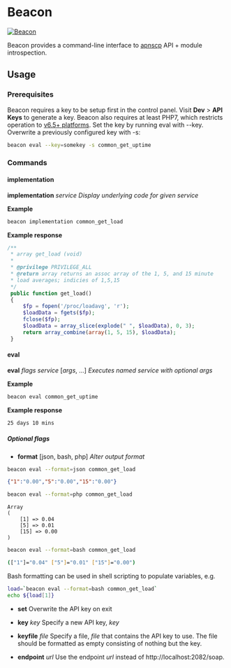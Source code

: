 # Beacon

[![Beacon](https://apisnetworks.com/images/beacon/beacon.png)](https://github.com/apisnetworks/beacon)

Beacon provides a command-line interface to [apnscp](https://github.com/apisnetworks/apnscp-modules) API + module introspection.

## Usage
### Prerequisites
Beacon requires a key to be setup first in the control panel. Visit **Dev** > **API Keys** to generate a key. Beacon also requires at least PHP7, which restricts operation to [v6.5+ platforms](https://kb.hostineer.com/platform/determining-platform-version/). Set the key by running eval with --key. Overwrite a previously configured key with -s:
```bash 
beacon eval --key=somekey -s common_get_uptime
```

### Commands
#### implementation
**implementation** *service*
*Display underlying code for given *service**

**Example**
```bash
beacon implementation common_get_load
```
**Example response**
```php 
/**
 * array get_load (void)
 *
 * @privilege PRIVILEGE_ALL
 * @return array returns an assoc array of the 1, 5, and 15 minute
 * load averages; indicies of 1,5,15
 */
 public function get_load()
 {
     $fp = fopen('/proc/loadavg', 'r');
     $loadData = fgets($fp);
     fclose($fp);
     $loadData = array_slice(explode(" ", $loadData), 0, 3);
     return array_combine(array(1, 5, 15), $loadData);
 }
```

#### eval
**eval** *flags* *service* [*args*, ...]
*Executes named service with optional *args**

**Example**
```bash
beacon eval common_get_uptime
```
**Example response**
```bash
25 days 10 mins
```

##### Optional flags
- **format** [json, bash, php]
*Alter output format*
```bash
beacon eval --format=json common_get_load
```
```json
{"1":"0.00","5":"0.00","15":"0.00"}
```

```bash
beacon eval --format=php common_get_load
```

```
Array
(
    [1] => 0.04
    [5] => 0.01
    [15] => 0.00
)
```

```bash
beacon eval --format=bash common_get_load
```
```bash
(["1"]="0.04" ["5"]="0.01" ["15"]="0.00")
```
Bash formatting can be used in shell scripting to populate variables, e.g.
```bash
load=`beacon eval --format=bash common_get_load`
echo ${load[1]}
```

- **set**
Overwrite the API key on exit

- **key** *key*
Specify a new API key, *key*

- **keyfile** *file*
Specify a file, *file* that contains the API key to use. The file should be formatted as empty consisting of nothing but the key.

- **endpoint** *url*
Use the endpoint *url* instead of http://localhost:2082/soap.
